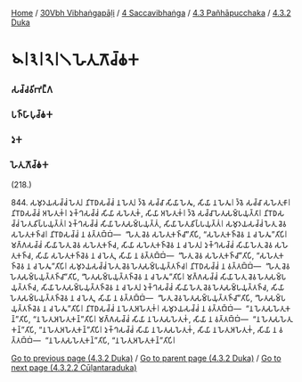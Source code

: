 
[Home](/) / [30Vbh Vibhaṅgapāḷi](../../../../30Vbh.md) / [4 Saccavibhaṅga](../../../4.md) / [4.3 Pañhāpucchaka](../../4.3.md) / [4.3.2 Duka](../4.3.2.md)

# 𑁪𑁇𑁩𑁇𑁨𑁇𑁧 𑀳𑁂𑀢𑀼𑀕𑁄𑀘𑁆𑀙𑀓

### 𑀲𑀘𑁆𑀘𑀯𑀺𑀪𑀗𑁆𑀕

### 𑀧𑀜𑁆𑀳𑀸𑀧𑀼𑀘𑁆𑀙𑀓

### 𑀤𑀼𑀓

### 𑀳𑁂𑀢𑀼𑀕𑁄𑀘𑁆𑀙𑀓

(218.)

844\. 𑀲𑀫𑀼𑀤𑀬𑀲𑀘𑁆𑀘𑀁 𑀳𑁂𑀢𑀼𑁇 𑀦𑀺𑀭𑁄𑀥𑀲𑀘𑁆𑀘𑀁 𑀦 𑀳𑁂𑀢𑀼𑁇 𑀤𑁆𑀯𑁂 𑀲𑀘𑁆𑀘𑀸 𑀲𑀺𑀬𑀸 𑀳𑁂𑀢𑀽, 𑀲𑀺𑀬𑀸 𑀦 𑀳𑁂𑀢𑀽𑁇 𑀤𑁆𑀯𑁂 𑀲𑀘𑁆𑀘𑀸 𑀲𑀳𑁂𑀢𑀼𑀓𑀸𑁇 𑀦𑀺𑀭𑁄𑀥𑀲𑀘𑁆𑀘𑀁 𑀅𑀳𑁂𑀢𑀼𑀓𑀁𑁇 𑀤𑀼𑀓𑁆𑀔𑀲𑀘𑁆𑀘𑀁 𑀲𑀺𑀬𑀸 𑀲𑀳𑁂𑀢𑀼𑀓𑀁, 𑀲𑀺𑀬𑀸 𑀅𑀳𑁂𑀢𑀼𑀓𑀁𑁇 𑀤𑁆𑀯𑁂 𑀲𑀘𑁆𑀘𑀸 𑀳𑁂𑀢𑀼𑀲𑀫𑁆𑀧𑀬𑀼𑀢𑁆𑀢𑀸𑁇 𑀦𑀺𑀭𑁄𑀥𑀲𑀘𑁆𑀘𑀁 𑀳𑁂𑀢𑀼𑀯𑀺𑀧𑁆𑀧𑀬𑀼𑀢𑁆𑀢𑀁𑁇 𑀤𑀼𑀓𑁆𑀔𑀲𑀘𑁆𑀘𑀁 𑀲𑀺𑀬𑀸 𑀳𑁂𑀢𑀼𑀲𑀫𑁆𑀧𑀬𑀼𑀢𑁆𑀢𑀁, 𑀲𑀺𑀬𑀸 𑀳𑁂𑀢𑀼𑀯𑀺𑀧𑁆𑀧𑀬𑀼𑀢𑁆𑀢𑀁𑁇 𑀲𑀫𑀼𑀤𑀬𑀲𑀘𑁆𑀘𑀁 𑀳𑁂𑀢𑀼 𑀘𑁂𑀯 𑀲𑀳𑁂𑀢𑀼𑀓𑀜𑁆𑀘𑁇 𑀦𑀺𑀭𑁄𑀥𑀲𑀘𑁆𑀘𑀁 𑀦 𑀯𑀢𑁆𑀢𑀩𑁆𑀩𑀁—  “𑀳𑁂𑀢𑀼 𑀘𑁂𑀯 𑀲𑀳𑁂𑀢𑀼𑀓𑀜𑁆𑀘𑀸”𑀢𑀺𑀧𑀺, “𑀲𑀳𑁂𑀢𑀼𑀓𑀜𑁆𑀘𑁂𑀯 𑀦 𑀘 𑀳𑁂𑀢𑀽”𑀢𑀺𑀧𑀺𑁇 𑀫𑀕𑁆𑀕𑀲𑀘𑁆𑀘𑀁 𑀲𑀺𑀬𑀸 𑀳𑁂𑀢𑀼 𑀘𑁂𑀯 𑀲𑀳𑁂𑀢𑀼𑀓𑀜𑁆𑀘, 𑀲𑀺𑀬𑀸 𑀲𑀳𑁂𑀢𑀼𑀓𑀜𑁆𑀘𑁂𑀯 𑀦 𑀘 𑀳𑁂𑀢𑀼𑁇 𑀤𑀼𑀓𑁆𑀔𑀲𑀘𑁆𑀘𑀁 𑀲𑀺𑀬𑀸 𑀳𑁂𑀢𑀼 𑀘𑁂𑀯 𑀲𑀳𑁂𑀢𑀼𑀓𑀜𑁆𑀘, 𑀲𑀺𑀬𑀸 𑀲𑀳𑁂𑀢𑀼𑀓𑀜𑁆𑀘𑁂𑀯 𑀦 𑀘 𑀳𑁂𑀢𑀼, 𑀲𑀺𑀬𑀸 𑀦 𑀯𑀢𑁆𑀢𑀩𑁆𑀩𑀁—  “𑀳𑁂𑀢𑀼 𑀘𑁂𑀯 𑀲𑀳𑁂𑀢𑀼𑀓𑀜𑁆𑀘𑀸”𑀢𑀺𑀧𑀺, “𑀲𑀳𑁂𑀢𑀼𑀓𑀜𑁆𑀘𑁂𑀯 𑀦 𑀘 𑀳𑁂𑀢𑀽”𑀢𑀺𑀧𑀺𑁇 𑀲𑀫𑀼𑀤𑀬𑀲𑀘𑁆𑀘𑀁 𑀳𑁂𑀢𑀼 𑀘𑁂𑀯 𑀳𑁂𑀢𑀼𑀲𑀫𑁆𑀧𑀬𑀼𑀢𑁆𑀢𑀜𑁆𑀘𑁇 𑀦𑀺𑀭𑁄𑀥𑀲𑀘𑁆𑀘𑀁 𑀦 𑀯𑀢𑁆𑀢𑀩𑁆𑀩𑀁—  “𑀳𑁂𑀢𑀼 𑀘𑁂𑀯 𑀳𑁂𑀢𑀼𑀲𑀫𑁆𑀧𑀬𑀼𑀢𑁆𑀢𑀜𑁆𑀘𑀸”𑀢𑀺𑀧𑀺, “𑀳𑁂𑀢𑀼𑀲𑀫𑁆𑀧𑀬𑀼𑀢𑁆𑀢𑀜𑁆𑀘𑁂𑀯 𑀦 𑀘 𑀳𑁂𑀢𑀽”𑀢𑀺𑀧𑀺𑁇 𑀫𑀕𑁆𑀕𑀲𑀘𑁆𑀘𑀁 𑀲𑀺𑀬𑀸 𑀳𑁂𑀢𑀼 𑀘𑁂𑀯 𑀳𑁂𑀢𑀼𑀲𑀫𑁆𑀧𑀬𑀼𑀢𑁆𑀢𑀜𑁆𑀘, 𑀲𑀺𑀬𑀸 𑀳𑁂𑀢𑀼𑀲𑀫𑁆𑀧𑀬𑀼𑀢𑁆𑀢𑀜𑁆𑀘𑁂𑀯 𑀦 𑀘 𑀳𑁂𑀢𑀼𑁇 𑀤𑀼𑀓𑁆𑀔𑀲𑀘𑁆𑀘𑀁 𑀲𑀺𑀬𑀸 𑀳𑁂𑀢𑀼 𑀘𑁂𑀯 𑀳𑁂𑀢𑀼𑀲𑀫𑁆𑀧𑀬𑀼𑀢𑁆𑀢𑀜𑁆𑀘, 𑀲𑀺𑀬𑀸 𑀳𑁂𑀢𑀼𑀲𑀫𑁆𑀧𑀬𑀼𑀢𑁆𑀢𑀜𑁆𑀘𑁂𑀯 𑀦 𑀘 𑀳𑁂𑀢𑀼, 𑀲𑀺𑀬𑀸 𑀦 𑀯𑀢𑁆𑀢𑀩𑁆𑀩𑀁—  “𑀳𑁂𑀢𑀼 𑀘𑁂𑀯 𑀳𑁂𑀢𑀼𑀲𑀫𑁆𑀧𑀬𑀼𑀢𑁆𑀢𑀜𑁆𑀘𑀸”𑀢𑀺𑀧𑀺, “𑀳𑁂𑀢𑀼𑀲𑀫𑁆𑀧𑀬𑀼𑀢𑁆𑀢𑀜𑁆𑀘𑁂𑀯 𑀦 𑀘 𑀳𑁂𑀢𑀽”𑀢𑀺𑀧𑀺𑁇 𑀦𑀺𑀭𑁄𑀥𑀲𑀘𑁆𑀘𑀁 𑀦 𑀳𑁂𑀢𑀼𑀅𑀳𑁂𑀢𑀼𑀓𑀁𑁇 𑀲𑀫𑀼𑀤𑀬𑀲𑀘𑁆𑀘𑀁 𑀦 𑀯𑀢𑁆𑀢𑀩𑁆𑀩𑀁—  “𑀦 𑀳𑁂𑀢𑀼𑀲𑀳𑁂𑀢𑀼𑀓𑀦𑁆”𑀢𑀺𑀧𑀺, “𑀦 𑀳𑁂𑀢𑀼𑀅𑀳𑁂𑀢𑀼𑀓𑀦𑁆”𑀢𑀺𑀧𑀺𑁇 𑀫𑀕𑁆𑀕𑀲𑀘𑁆𑀘𑀁 𑀲𑀺𑀬𑀸 𑀦 𑀳𑁂𑀢𑀼𑀲𑀳𑁂𑀢𑀼𑀓𑀁, 𑀲𑀺𑀬𑀸 𑀦 𑀯𑀢𑁆𑀢𑀩𑁆𑀩𑀁—  “𑀦 𑀳𑁂𑀢𑀼𑀲𑀳𑁂𑀢𑀼𑀓𑀦𑁆”𑀢𑀺𑀧𑀺, “𑀦 𑀳𑁂𑀢𑀼𑀅𑀳𑁂𑀢𑀼𑀓𑀦𑁆”𑀢𑀺𑀧𑀺𑁇 𑀤𑀼𑀓𑁆𑀔𑀲𑀘𑁆𑀘𑀁 𑀲𑀺𑀬𑀸 𑀦 𑀳𑁂𑀢𑀼𑀲𑀳𑁂𑀢𑀼𑀓𑀁, 𑀲𑀺𑀬𑀸 𑀦 𑀳𑁂𑀢𑀼𑀅𑀳𑁂𑀢𑀼𑀓𑀁, 𑀲𑀺𑀬𑀸 𑀦 𑀯𑀢𑁆𑀢𑀩𑁆𑀩𑀁—  “𑀦 𑀳𑁂𑀢𑀼𑀲𑀳𑁂𑀢𑀼𑀓𑀦𑁆”𑀢𑀺𑀧𑀺, “𑀦 𑀳𑁂𑀢𑀼𑀅𑀳𑁂𑀢𑀼𑀓𑀦𑁆”𑀢𑀺𑀧𑀺𑁇

[Go to previous page (4.3.2 Duka)](../4.3.2.md) / [Go to parent page (4.3.2 Duka)](../4.3.2.md) / [Go to next page (4.3.2.2 Cūḷantaraduka)](4.3.2.2.md)



